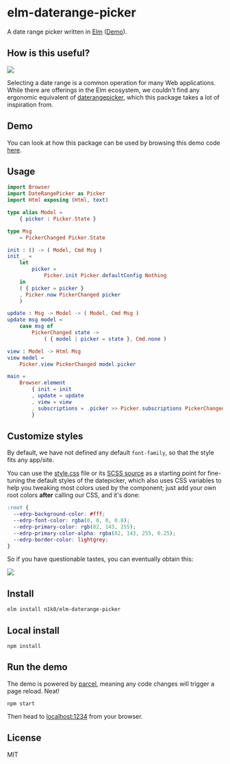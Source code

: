 # elm-daterange-picker

A date range picker written in [Elm](https://elm-lang.org/) ([Demo](https://n1k0.github.io/elm-daterange-picker/)).

## How is this useful?

![](https://i.imgur.com/NL66R88.png)

Selecting a date range is a common operation for many Web applications. While there are offerings in the Elm ecosystem, we couldn't find any ergonomic equivalent of [daterangepicker](http://www.daterangepicker.com/), which this package takes a lot of inspiration from.

## Demo

You can look at how this package can be used by browsing this demo code [here](https://github.com/n1k0/elm-daterange-picker/blob/master/demo/Main.elm).

## Usage

```elm
import Browser
import DateRangePicker as Picker
import Html exposing (Html, text)

type alias Model =
    { picker : Picker.State }

type Msg
    = PickerChanged Picker.State

init : () -> ( Model, Cmd Msg )
init _ =
    let
        picker =
            Picker.init Picker.defaultConfig Nothing
    in
    ( { picker = picker }
    , Picker.now PickerChanged picker
    )

update : Msg -> Model -> ( Model, Cmd Msg )
update msg model =
    case msg of
        PickerChanged state ->
            ( { model | picker = state }, Cmd.none )

view : Model -> Html Msg
view model =
    Picker.view PickerChanged model.picker

main =
    Browser.element
        { init = init
        , update = update
        , view = view
        , subscriptions = .picker >> Picker.subscriptions PickerChanged
        }
```

## Customize styles

By default, we have not defined any default `font-family`, so that the style fits any app/site.

You can use the [style.css] file or its [SCSS source] as a starting point for fine-tuning the default styles of the datepicker, which also uses CSS variables to help you tweaking most colors used by the component; just add your own root colors **after** calling our CSS, and it's done:

```CSS
:root {
  --edrp-background-color: #fff;
  --edrp-font-color: rgba(0, 0, 0, 0.8);
  --edrp-primary-color: rgb(82, 143, 255);
  --edrp-primary-color-alpha: rgba(82, 143, 255, 0.25);
  --edrp-border-color: lightgrey;
}
```

So if you have questionable tastes, you can eventually obtain this:

![](https://i.imgur.com/rDUpzEB.png)

## Install

    elm install n1k0/elm-daterange-picker

## Local install

    npm install

## Run the demo

The demo is powered by [parcel](https://parceljs.org/), meaning any code changes will trigger a page reload. Neat!

    npm start

Then head to [localhost:1234](http://localhost:1234/) from your browser.

## License

MIT

[style.css]: https://n1k0.github.io/elm-daterange-picker/style.css
[scss source]: https://github.com/n1k0/elm-daterange-picker/blob/master/style/style.scss
